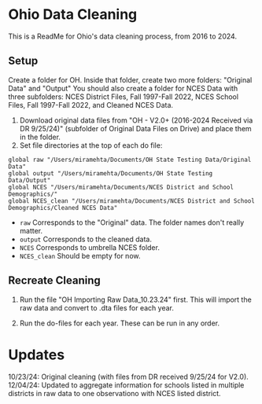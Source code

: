 # Ohio Data Cleaning

This is a ReadMe for Ohio's data cleaning process, from 2016 to 2024.

## Setup

Create a folder for OH. Inside that folder, create two more folders: "Original Data" and "Output"
You should also create a folder for NCES Data with three subfolders: NCES District Files, Fall 1997-Fall 2022,
NCES School Files, Fall 1997-Fall 2022, and Cleaned NCES Data.

1.  Download original data files from "OH - V2.0+ (2016-2024 Received via DR 9/25/24)" (subfolder of Original Data Files on Drive) and place them in the folder.
2.  Set file directories at the top of each do file:

```         
global raw "/Users/miramehta/Documents/OH State Testing Data/Original Data"
global output "/Users/miramehta/Documents/OH State Testing Data/Output"
global NCES "/Users/miramehta/Documents/NCES District and School Demographics/"
global NCES_clean "/Users/miramehta/Documents/NCES District and School Demographics/Cleaned NCES Data"
```

-   `raw` Corresponds to the "Original" data. The folder names don't really matter.
-   `output` Corresponds to the cleaned data.
-   `NCES` Corresponds to umbrella NCES folder.
-   `NCES_clean` Should be empty for now.

## Recreate Cleaning

1. Run the file "OH Importing Raw Data_10.23.24" first.  This will import the raw data and convert to .dta files for each year.

2. Run the do-files for each year.  These can be run in any order.

# Updates
10/23/24: Original cleaning (with files from DR received 9/25/24 for V2.0).
12/04/24: Updated to aggregate information for schools listed in multiple districts in raw data to one observationo with NCES listed district.